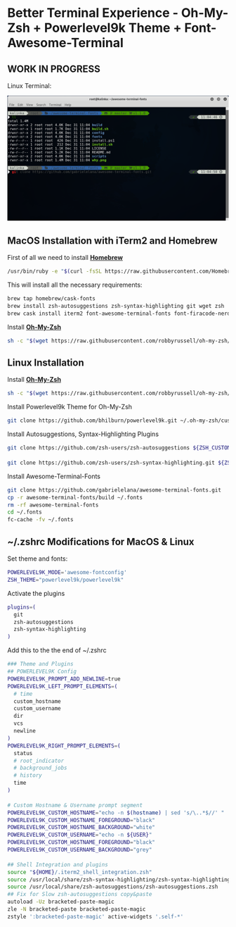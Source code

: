 # Better Terminal Experience - Oh-My-Zsh + Powerlevel9k Theme + Font-Awesome-Terminal

## WORK IN PROGRESS

Linux Terminal:

![Linux Terminal](../assets/images/guides/betterTerminal/linuxTerminal.png)

## MacOS Installation with iTerm2 and Homebrew

First of all we need to install [__Homebrew__](https://brew.sh/)

```bash
/usr/bin/ruby -e "$(curl -fsSL https://raw.githubusercontent.com/Homebrew/install/master/install)"
```

This will install all the necessary requirements:

```bash
brew tap homebrew/cask-fonts
brew install zsh-autosuggestions zsh-syntax-highlighting git wget zsh
brew cask install iterm2 font-awesome-terminal-fonts font-firacode-nerd-font
```

Install [__Oh-My-Zsh__](https://github.com/robbyrussell/oh-my-zsh)

```bash
sh -c "$(wget https://raw.githubusercontent.com/robbyrussell/oh-my-zsh/master/tools/install.sh -O -)"
```

## Linux Installation

Install [__Oh-My-Zsh__](https://github.com/robbyrussell/oh-my-zsh)

```bash
sh -c "$(wget https://raw.githubusercontent.com/robbyrussell/oh-my-zsh/master/tools/install.sh -O -)"
```

Install Powerlevel9k Theme for Oh-My-Zsh

```bash
git clone https://github.com/bhilburn/powerlevel9k.git ~/.oh-my-zsh/custom/themes/powerlevel9k
```

Install Autosuggestions, Syntax-Highlighting Plugins

```bash
git clone https://github.com/zsh-users/zsh-autosuggestions ${ZSH_CUSTOM:-~/.oh-my-zsh/custom}/plugins/zsh-autosuggestions

git clone https://github.com/zsh-users/zsh-syntax-highlighting.git ${ZSH_CUSTOM:-~/.oh-my-zsh/custom}/plugins/zsh-syntax-highlighting
```

Install Awesome-Terminal-Fonts

```bash
git clone https://github.com/gabrielelana/awesome-terminal-fonts.git
cp -r awesome-terminal-fonts/build ~/.fonts
rm -rf awesome-terminal-fonts
cd ~/.fonts
fc-cache -fv ~/.fonts
```

## ~/.zshrc Modifications for MacOS & Linux

Set theme and fonts:

```bash
POWERLEVEL9K_MODE='awesome-fontconfig'
ZSH_THEME="powerlevel9k/powerlevel9k"
```

Activate the plugins

```bash
plugins=(
  git
  zsh-autosuggestions
  zsh-syntax-highlighting
)
```

Add this to the the end of ~/.zshrc

```bash
### Theme and Plugins
## POWERLEVEL9K Config
POWERLEVEL9K_PROMPT_ADD_NEWLINE=true
POWERLEVEL9K_LEFT_PROMPT_ELEMENTS=(
  # time
  custom_hostname
  custom_username
  dir
  vcs
  newline
)
POWERLEVEL9K_RIGHT_PROMPT_ELEMENTS=(
  status
  # root_indicator
  # background_jobs
  # history
  time
)

# Custom Hostname & Username prompt segment
POWERLEVEL9K_CUSTOM_HOSTNAME="echo -n $(hostname) | sed 's/\..*$//' "
POWERLEVEL9K_CUSTOM_HOSTNAME_FOREGROUND="black"
POWERLEVEL9K_CUSTOM_HOSTNAME_BACKGROUND="white"
POWERLEVEL9K_CUSTOM_USERNAME="echo -n ${USER}"
POWERLEVEL9K_CUSTOM_HOSTNAME_FOREGROUND="black"
POWERLEVEL9K_CUSTOM_USERNAME_BACKGROUND="grey"

## Shell Integration and plugins
source "${HOME}/.iterm2_shell_integration.zsh"
source /usr/local/share/zsh-syntax-highlighting/zsh-syntax-highlighting.zsh
source /usr/local/share/zsh-autosuggestions/zsh-autosuggestions.zsh
## Fix for Slow zsh-autosuggestions copy&paste
autoload -Uz bracketed-paste-magic
zle -N bracketed-paste bracketed-paste-magic
zstyle ':bracketed-paste-magic' active-widgets '.self-*'
```